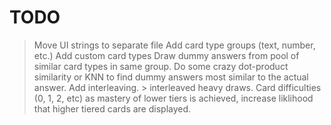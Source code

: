 # TODO
> Move UI strings to separate file
> Add card type groups (text, number, etc.)
  > Add custom card types
  > Draw dummy answers from pool of similar card types in same group.
> Do some crazy dot-product similarity or KNN to find dummy answers most similar 
  to the actual answer.
> Add interleaving.
    > interleaved heavy draws. 
> Card difficulties (0, 1, 2, etc) 
  > as mastery of lower tiers is achieved, increase liklihood that higher tiered
    cards are displayed.
